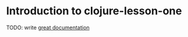 # Introduction to clojure-lesson-one

TODO: write [great documentation](http://jacobian.org/writing/what-to-write/)
